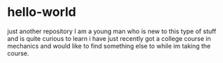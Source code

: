 # hello-world
just another repository
I am a young man who is new to this type of stuff and is quite curious to learn i have just recently got a college course in mechanics and would like to find something else to while im taking the course.
